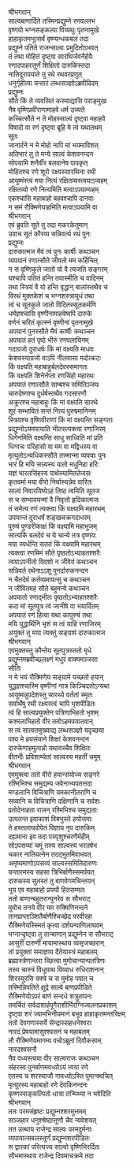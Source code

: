 श्रीभगवान्  
साल्वबाणार्दिते तस्मिन्प्रद्युम्ने रणवल्लभ  
वृष्णयो भग्नसङ्कल्पा विव्यथुः पृतनामुखे  
हाहाकृतमभूत्सर्वं वृष्ण्यन्धकबलं तदा  
प्रद्युम्ने पतिते राजन्साल्वः प्रमुदितोऽभवत्  
तं तथा मोहितं दृष्ट्वा सारथिर्जवनैर्हयैः  
रणादपाहरत्तूर्णं शिक्षितो दारुकिस्तदा  
नातिदूरापयाते तु रथे रथवरप्रणुत्  
धनुर्गृहीत्वा यन्तारं लब्धसञ्ज्ञोऽब्रवीदिदम्  
प्रद्युम्नः  
सौते किं ते व्यवसितं कस्माद्यासि पराङ्मुखः  
नैष वृष्णिप्रवीराणामाहवे धर्म उच्यते  
कच्चित्सौते न ते मोहस्साल्वं दृष्ट्वा महाहवे  
विषादो वा रणं दृष्ट्वा ब्रूहि मे त्वं यथातथम्  
सूतः  
जानार्दने न मे मोहो नापि मां भयमाविशत्  
अतिभारं तु ते मन्ये साल्वं केशवनन्दन  
सोपयामि शनैर्वीर बलवानेष पापकृत्  
मोहितश्च रणे शूरो रक्ष्यस्सारथिना रथी  
आयुष्मंस्त्वं मया नित्यं रक्षितव्यस्त्वयाऽप्यहम्  
रक्षितव्यो रणे नित्यमिति मत्वाऽपयाम्यहम्  
एकश्चासि महाबाहो बहवश्चापि दानवाः  
न समं रौक्मिणेयाहमिति मत्वाऽपयामि वा  
श्रीभगवान्  
एवं ब्रुवति सूते तु तदा मकरकेतुमान्  
उवाच सूतं कौरव्य सन्निवर्त्य रथं पुनः  
प्रद्युम्नः  
दारुकात्मज मैवं त्वं पुनः कार्षीः कथञ्चन  
व्यपयानं रणात्सौते जीवतो मम कर्हिचित्  
न स वृष्णिकुले जातो यो वै त्यजति सङ्गरम्  
यश्चापि पतितं हन्ति तवास्मीति च वादिनम्  
तथा स्त्रियं वै यो हन्ति वृद्धान् बालांस्तथैव च  
विरथं मुक्तकेशं च भग्नशस्त्रायुधं तथा  
त्वं च सूतकुले जातो विदितस्सूतकर्मणि  
धर्मज्ञश्चासि वृष्णीनामाहवेष्वपि दारुके  
वर्णनं चरितं कृत्स्नं वृष्णीनां पृतनामुखे  
अपयानं पुनस्सौते मैवं कार्षीः कथञ्चन  
अपयातं हतं पृष्ठे भीरुं रणपलायिनम्  
गदाग्रजो दुराधर्षः किं मां वक्ष्यति माधवः  
केशवस्याग्रजो वाऽपि नीलवासा मदोत्कटः  
किं वक्ष्यति महाबाहुर्बलदेवस्समागतः  
किं वक्ष्यति शिनेर्नप्ता रणसिंहो महारथः  
अपयातं रणात्सौते साम्बश्च समितिञ्जयः  
चारुदेष्णश्च दुर्धर्षस्तथैव गदसारणौ  
अक्रूरश्च महाबाहुः किं मां वक्ष्यति सारथे  
शूरं सम्भावितं सन्तं नित्यं पुरुषमानिनम्  
स्त्रियश्च वृष्णिवीराणां किं मां वक्ष्यन्ति सङ्गताः  
प्रद्युम्नोऽयमपायाति भीतस्त्यक्त्वा रणाजिरम्  
धिगेनमिति वक्ष्यन्ति साधु साध्विति मां प्रति  
धिग्वचः परिहासो वा मम वा मद्विधस्य वा  
मृत्युतोऽभ्यधिकस्सौते तस्मान्मा व्यपयाः पुनः  
भारं हि मयि सन्न्यस्य यातो मधुनिहा हरिः  
यज्ञं भारतसिंहस्य पार्थस्यामिततेजसः  
कृतवर्मा मया वीरो निर्यास्यन्नेव वारितः  
साल्वं निवारयिष्येऽहं तिष्ठ त्वमिति सूतज  
स च सम्भावयन्मां वै निवृत्तो हृदिकात्मजः  
तं समेत्य रणं त्यक्त्वा किं वक्ष्यामि महारथम्  
उपयान्तं दुराधर्षं शङ्खचक्रगदाधरम्  
पुरुषं पुण्डरीकाक्षं किं वक्ष्यामि महाभुजम्  
सात्यकिं बलदेवं च ये चान्ये तत्र वृष्णयः  
मया स्पर्धन्ति सततं किं वक्ष्यामि महारथम्  
त्यक्त्वा रणमिमं सौते पृष्ठतोऽभ्याहतश्शरैः  
त्वयाऽपनीतो विवशो न जीवेयं कथञ्चन  
सन्निवर्त रथेनाऽऽशु पुनर्दारुकनन्दन  
न चैतदेवं कर्तव्यमापत्सु च कथञ्चन  
न जीवितमहं सौते बहुमन्ये कथञ्चन  
अपयातो रणाद्भीतः पृष्ठतोऽभ्याहतश्शरैः  
कदा मां सूतपुत्र त्वं जानीषे वा भयार्दितम्  
अपयातं रणं हित्वा यथा कापुरुषं तथा  
मयि युद्धार्थिनि भृशं स त्वं याहि रणाजिरम्  
अयुक्तं तु मया त्यक्तुं सङ्ग्रामं दारुकात्मज  
श्रीभगवान्  
एवमुक्तस्तु कौन्तेय सूतपुत्रस्ततो मृधे  
प्रद्युम्नमब्रवीच्छ्लक्ष्णं मधुरं वाक्यमञ्जसा  
सौतिः  
न मे भयं रौक्मिणेय सङ्ग्रामे यच्छतो हयान्  
युद्धज्ञश्चास्मि वृष्णीनां नात्र किञ्चिदतोऽन्यथा  
आयुष्मन्नुपदेशस्तु सारथ्ये वर्ततां स्मृतः  
सर्वार्थेषु रथी रक्ष्यस्त्वं चापि भृशपीडितः  
त्वं हि साल्वप्रयुक्तेन पत्रिणाभिहतो भृशम्  
कश्मलाभिहतो वीर ततोऽहमपयातवान्  
स त्वं सात्वतमुख्याद्य लब्धसञ्ज्ञो यदृच्छया  
पश्य मे हयसंयाने शिक्षां केशवनन्दन  
दारुकेणाहमुत्पन्नो यथावच्चैव शिक्षितः  
वीतभीः प्रविशाम्येतां साल्वस्य महतीं चमूम्  
श्रीभगवान्  
एवमुक्त्वा ततो वीरो हयान्संयोज्य सङ्गरे  
रश्मिभिश्च समुद्यम्य जवेनाभ्यपतत्तदा  
मण्डलानि विचित्राणि यमकानीतराणि च  
सव्यानि च विचित्राणि दक्षिणानि च सर्वशः  
प्रतोदेनाहता राजन् रश्मिभिश्च समुद्यताः  
उत्पतन्त इवाकाशं विबभुस्ते हयोत्तमाः  
ते हस्तलाघवोपेतं विज्ञाय नृप दारुकिम्  
दह्यमाना इव तदा पस्पृशुश्चरणैर्महीम्  
सोऽपसव्यां चमूं तस्य साल्वस्य भरतर्षभ  
चकार नातियत्नेन तदद्भुतमिवाभवत्  
अमृष्यमाणोऽपसव्यं साल्वस्समितिदारुणः  
यन्तारमस्य सहसा त्रिभिर्बाणैस्समर्पयत्  
दारुकस्य सुतस्तं तु बाणवेगमचिन्तयन्  
भूय एव महाबाहो प्रययौ हितसम्मतः  
ततो बाणान्बहुतरान्पुनरेव स सौभराट्  
मुमोच तनये वीर मम रुक्मिणिनन्दने  
तानप्राप्ताञ्शितैर्बाणैश्चिच्छेद परवीरहा  
रौक्मिणेयस्स्मितं कृत्वा दर्शयन्पाणिलाघवम्  
भग्नान्दृष्ट्वा तु तान्बाणान् प्रद्युम्नेन स सौभराट्  
आसुरीं दारुणीं मायामास्थाय व्यसृजच्छरान्  
तां प्रयुक्तां समाज्ञाय दैतेयास्त्रं महाबलम्  
ब्रह्मास्त्रेणान्तरा च्छित्त्वा मुमोचान्यान्पतत्रिणः  
तस्य चास्त्रं विधूयाथ विव्याध रुधिराशनान्  
शिरस्युरसि वक्त्रे च स मुमोह पपात च  
तस्मिन्निपतिते क्षुद्रे साल्वे बाणप्रपीडिते  
रौक्मिणेयोऽपरं बाणं सन्दधे शत्रुतापनः  
तमर्चितं सर्वदाशार्हपूगैराशीर्भिरग्निज्वलनप्रकाशम्  
दृष्ट्वा शरं ज्यामभिनीयमानं बभूव हाहाकृतमन्तरिक्षम्  
ततो देवगणास्सर्वे सेन्द्रास्सहधनेश्वराः  
नारदं प्रेषयामासुश्श्वसनं च महाबलम्  
तौ रौक्मिणेयमागम्य वचोऽब्रूतां दिवौकसाम्  
नारदश्वसनौ  
नैव वध्यस्त्वया वीर साल्वराजः कथञ्चन  
संहरस्व पुनर्बाणमवध्योऽयं त्वया रणे  
एतस्य च शरस्याजौ नावध्योऽस्ति पुमान्क्वचित्  
मृत्युरस्य महाबाहो रणे देवकिनन्दनः  
कृष्णस्सङ्कल्पितो धात्रा तन्मिथ्या न भवेदिति  
श्रीभगवान्  
ततः परमसंहृष्टः प्रद्युम्नश्शरमुत्तमम्  
सञ्जहार धनुश्श्रेष्ठात्तूणौ चैव न्यवेशयत्  
तत उत्थाय राजेन्द्र साल्वः परमदुर्मनाः  
व्यपायात्सबलस्तूर्णं प्रद्युम्नशरपीडितः  
स द्वारकां परित्यज्य साल्वो वृष्णिभिरर्दितः  
सौभमास्थाय राजेन्द्र दिवमाचक्रमे तदा  
